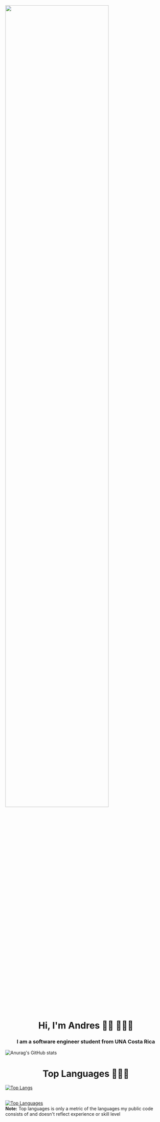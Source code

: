 <img width="80%" src="https://creazilla-store.fra1.digitaloceanspaces.com/cliparts/79238/programing-clipart-md.png">

<h1 align="center">Hi, I'm Andres 👋🏾 👩🏾‍💻 </h1>
<h3 align="center">I am a software engineer  student from  UNA Costa Rica</h3>

![Anurag's GitHub stats](https://github-readme-stats.vercel.app/api?username=Andres9800&show_icons=true&theme=dracula)

<h1 align="center">Top Languages 👩🏾‍💻 </h1>

[![Top Langs](https://github-readme-stats.vercel.app/api/top-langs/?username=Andres9800&langs_count=8)](https://github.com/anuraghazra/github-readme-stats)


  <br/>
    <a [![Top Langs](https://github-readme-stats.vercel.app/api/top-langs/?username=Andres9800&langs_count=8)](https://github.com/anuraghazra/github-readme-stats) /></a>
  <a href="https://github.com/Andres9800/github-readme-stats"><img alt="Top Languages" src="https://github-readme-stats.vercel.app/api/top-langs/?username=Andres9800&layout=compact&langs_count=10" /></a>
  <br/>
  <b>Note:</b> Top languages is only a metric of the languages my public code consists of and doesn't reflect experience or skill level
